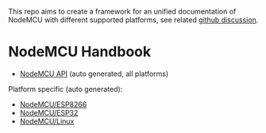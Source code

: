 This repo aims to create a framework for an unified documentation of NodeMCU with different supported platforms, see related [github discussion](https://github.com/nodemcu/nodemcu-firmware/issues/2299).

# NodeMCU Handbook

- [NodeMCU API](handbook/en/toc.md) (auto generated, all platforms)

Platform specific (auto generated):
- [NodeMCU/ESP8266](handbook/en/esp8266.md)
- [NodeMCU/ESP32](handbook/en/esp32.md)
- [NodeMCU/Linux](handbook/en/linux.md)


